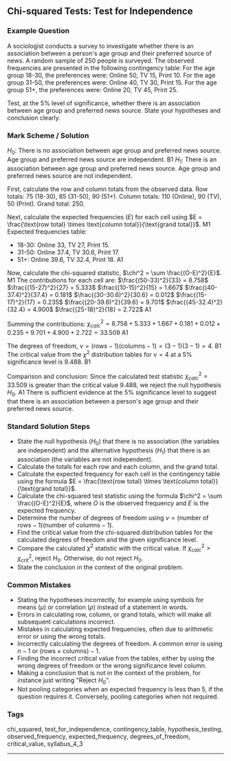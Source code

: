 ## Chi-squared Tests: Test for Independence

### Example Question
A sociologist conducts a survey to investigate whether there is an association between a person's age group and their preferred source of news. A random sample of 250 people is surveyed. The observed frequencies are presented in the following contingency table:
For the age group 18-30, the preferences were: Online 50, TV 15, Print 10.
For the age group 31-50, the preferences were: Online 40, TV 30, Print 15.
For the age group 51+, the preferences were: Online 20, TV 45, Print 25.

Test, at the 5% level of significance, whether there is an association between age group and preferred news source. State your hypotheses and conclusion clearly.

### Mark Scheme / Solution
$H_0$: There is no association between age group and preferred news source. Age group and preferred news source are independent. B1
$H_1$: There is an association between age group and preferred news source. Age group and preferred news source are not independent.

First, calculate the row and column totals from the observed data.
Row totals: $75$ (18-30), $85$ (31-50), $90$ (51+).
Column totals: $110$ (Online), $90$ (TV), $50$ (Print).
Grand total: $250$.

Next, calculate the expected frequencies ($E$) for each cell using $E = \frac{\text{row total} \times \text{column total}}{\text{grand total}}$. M1
Expected frequencies table:
- 18-30: Online 33, TV 27, Print 15.
- 31-50: Online 37.4, TV 30.6, Print 17.
- 51+: Online 39.6, TV 32.4, Print 18. A1

Now, calculate the chi-squared statistic, $\chi^2 = \sum \frac{(O-E)^2}{E}$. M1
The contributions for each cell are:
$\frac{(50-33)^2}{33} = 8.758$
$\frac{(15-27)^2}{27} = 5.333$
$\frac{(10-15)^2}{15} = 1.667$
$\frac{(40-37.4)^2}{37.4} = 0.181$
$\frac{(30-30.6)^2}{30.6} = 0.012$
$\frac{(15-17)^2}{17} = 0.235$
$\frac{(20-39.6)^2}{39.6} = 9.701$
$\frac{(45-32.4)^2}{32.4} = 4.900$
$\frac{(25-18)^2}{18} = 2.722$ A1

Summing the contributions:
$\chi^2_{calc} = 8.758 + 5.333 + 1.667 + 0.181 + 0.012 + 0.235 + 9.701 + 4.900 + 2.722 = 33.509$ A1

The degrees of freedom, $\nu = (\text{rows} - 1)(\text{columns} - 1) = (3-1)(3-1) = 4$. B1
The critical value from the $\chi^2$ distribution tables for $\nu=4$ at a 5% significance level is $9.488$. B1

Comparison and conclusion:
Since the calculated test statistic $\chi^2_{calc} = 33.509$ is greater than the critical value $9.488$, we reject the null hypothesis $H_0$. A1
There is sufficient evidence at the 5% significance level to suggest that there is an association between a person's age group and their preferred news source.

### Standard Solution Steps
- State the null hypothesis ($H_0$) that there is no association (the variables are independent) and the alternative hypothesis ($H_1$) that there is an association (the variables are not independent).
- Calculate the totals for each row and each column, and the grand total.
- Calculate the expected frequency for each cell in the contingency table using the formula $E = \frac{\text{row total} \times \text{column total}}{\text{grand total}}$.
- Calculate the chi-squared test statistic using the formula $\chi^2 = \sum \frac{(O-E)^2}{E}$, where $O$ is the observed frequency and $E$ is the expected frequency.
- Determine the number of degrees of freedom using $\nu = (\text{number of rows} - 1)(\text{number of columns} - 1)$.
- Find the critical value from the chi-squared distribution tables for the calculated degrees of freedom and the given significance level.
- Compare the calculated $\chi^2$ statistic with the critical value. If $\chi^2_{calc} > \chi^2_{crit}$, reject $H_0$. Otherwise, do not reject $H_0$.
- State the conclusion in the context of the original problem.

### Common Mistakes
- Stating the hypotheses incorrectly, for example using symbols for means ($\mu$) or correlation ($\rho$) instead of a statement in words.
- Errors in calculating row, column, or grand totals, which will make all subsequent calculations incorrect.
- Mistakes in calculating expected frequencies, often due to arithmetic error or using the wrong totals.
- Incorrectly calculating the degrees of freedom. A common error is using $n-1$ or $(\text{rows} \times \text{columns}) - 1$.
- Finding the incorrect critical value from the tables, either by using the wrong degrees of freedom or the wrong significance level column.
- Making a conclusion that is not in the context of the problem, for instance just writing "Reject $H_0$".
- Not pooling categories when an expected frequency is less than 5, if the question requires it. Conversely, pooling categories when not required.

### Tags
chi_squared, test_for_independence, contingency_table, hypothesis_testing, observed_frequency, expected_frequency, degrees_of_freedom, critical_value, syllabus_4_3

---